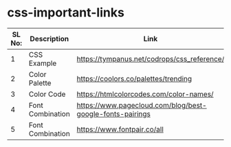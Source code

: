 # css-important-links


| SL No: | Description                                 | Link                                                      |
| ------ | ------------------------------------------- |-----------------------------------------------------------|
| 1      | CSS Example                                 | https://tympanus.net/codrops/css_reference/               |
| 2      | Color Palette                               | https://coolors.co/palettes/trending                      |
| 3      | Color Code                                  | https://htmlcolorcodes.com/color-names/                   |
| 4      | Font Combination                            | https://www.pagecloud.com/blog/best-google-fonts-pairings |
| 5      | Font Combination                            | https://www.fontpair.co/all                               |
